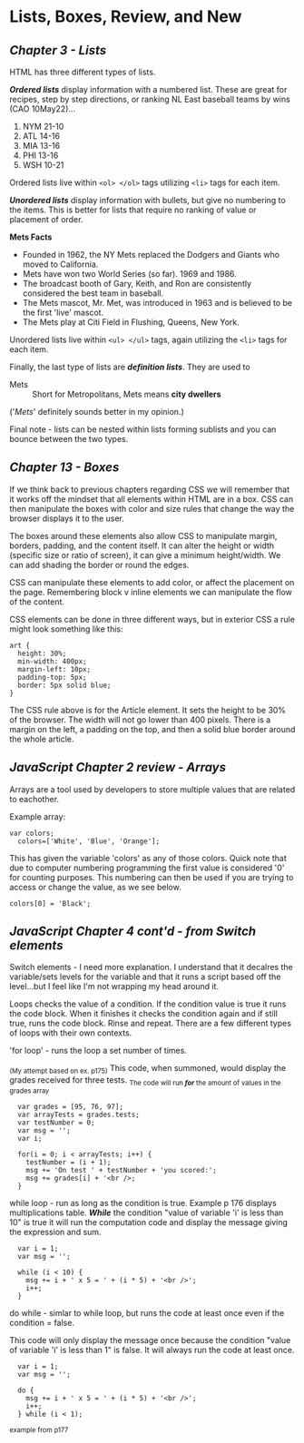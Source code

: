 # Lists, Boxes, Review, and New

## ***Chapter 3 - Lists***

HTML has three different types of lists.

***Ordered lists*** display information with a numbered list. These are great for recipes, step by step directions, or ranking NL East baseball teams by wins (CAO 10May22)...

 <ol>

  <li> NYM 21-10

  <li> ATL 14-16

  <li> MIA 13-16

  <li> PHI 13-16

  <li> WSH 10-21

</ol>

Ordered lists live within `<ol> </ol>` tags utilizing `<li>` tags for each item.

***Unordered lists*** display information with bullets, but give no numbering to the items. This is better for lists that require no ranking of value or placement of order.

**Mets Facts**

<ul>

  <li> Founded in 1962, the NY Mets replaced the Dodgers and Giants who moved to California.

  <li> Mets have won two World Series (so far). 1969 and 1986.

  <li> The broadcast booth of Gary, Keith, and Ron are consistently considered the best team in baseball.

  <li> The Mets mascot, Mr. Met, was introduced in 1963 and is believed to be the first 'live' mascot.

  <li> The Mets play at Citi Field in Flushing, Queens, New York.

</ul>

Unordered lists live within `<ul> </ul>` tags, again utilizing the `<li>` tags for each item.

Finally, the last type of lists are ***definition lists***. They are used to 

<dl>
  <dt>Mets</dt>
    <dd>Short for Metropolitans, Mets means <strong>city dwellers</strong></dd>
</dl>

('*Mets*' definitely sounds better in my opinion.)

Final note - lists can be nested within lists forming sublists and you can bounce between the two types. 

## ***Chapter 13 - Boxes***

If we think back to previous chapters regarding CSS we will remember that it works off the mindset that all elements within HTML are in a box. CSS can then manipulate the boxes with color and size rules that change the way the browser displays it to the user.

The boxes around these elements also allow CSS to manipulate margin, borders, padding, and the content itself. It can alter the height or width (specific size or ratio of screen), it can give a minimum height/width. We can add shading the border or round the edges.

CSS can manipulate these elements to add color, or affect the placement on the page. Remembering block v inline elements we can manipulate the flow of the content.

CSS elements can be done in three different ways, but in exterior CSS a rule might look something like this:

    art {
      height: 30%;
      min-width: 400px;
      margin-left: 10px;
      padding-top: 5px;
      border: 5px solid blue;
    }

The CSS rule above is for the Article element. It sets the height to be 30% of the browser. The width will not go lower than 400 pixels. There is a margin on the left, a padding on the top, and then a solid blue border around the whole article.

## ***JavaScript Chapter 2 review - Arrays***

Arrays are a tool used by developers to store multiple values that are related to eachother. 

Example array:

    var colors;
      colors=['White', 'Blue', 'Orange'];

This has given the variable 'colors' as any of those colors. Quick note that due to computer numbering programming the first value is considered '0' for counting purposes. This numbering can then be used if you are trying to access or change the value, as we see below.

    colors[0] = 'Black';

## ***JavaScript Chapter 4 cont'd - from Switch elements***

Switch elements - I need more explanation. I understand that it decalres the variable/sets levels for the variable and that it runs a script based off the level...but I feel like I'm not wrapping my head around it. 

Loops checks the value of a condition. If the condition value is true it runs the code block. When it finishes it checks the condition again and if still true, runs the code block. Rinse and repeat. There are a few different types of loops with their own contexts. 

'for loop' - runs the loop a set number of times. 

<sub>(My attempt based on ex. p175)</sub> This code, when summoned, would display the grades received for three tests. <sub>The code will run ***for*** the amount of values in the grades array</sub>

      var grades = [95, 76, 97];
      var arrayTests = grades.tests;
      var testNumber = 0;
      var msg = '';
      var i;
      
      for(i = 0; i < arrayTests; i++) {
        testNumber = (i + 1);
        msg += 'On test ' + testNumber + 'you scored:';
        msg += grades[i] + '<br />;
      }

while loop - run as long as the condition is true. Example p 176 displays multiplications table. ***While*** the condition "value of variable 'i' is less than 10" is true it will run the computation code and display the message giving the expression and sum.

      var i = 1;
      var msg = '';

      while (i < 10) {
        msg += i + ' x 5 = ' + (i * 5) + '<br />';
        i++;
      }

      

do while - simlar to while loop, but runs the code at least once even if the condition = false. 

 This code will only display the message once because the condition "value of variable 'i' is less than 1" is false. It will always run the code at least once. 

      var i = 1;
      var msg = '';

      do {
        msg += i + ' x 5 = ' + (i * 5) + '<br />';
        i++;
      } while (i < 1);
<sub>example from p177</sub>
